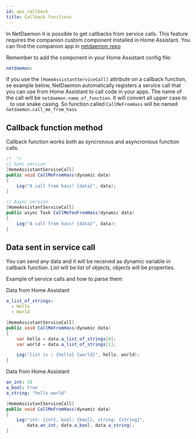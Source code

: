 ```yaml
---
id: api_callback
title: Callback functions
---
```


In NetDaemon it is possible to get callbacks from service calls. This feature requires the companion custom component installed in Home Assistant. You can find the companion app in [netdaemon repo](https://github.com/net-daemon/netdaemon#companion-app-home-assistant)

Remember to add the component in your Home Assistant config file:
```yaml
netdaemon:
```
If you use the `[HomeAssistantServiceCall]` attribute on a callback function, se example below, NetDaemon automatically registers a service call that you can use from Home Assistant to call code in your apps. The name of the call will be `netdaemon.name_of_function`. It will convert all upper case to `_` to use snake casing. So function called `CallMeFromHass` will be named `netdaemon.call_me_from_hass`


## Callback function method

Callback function works both as syncronous and asyncronious function calls.

```csharp
/*  */
// Sync version
[HomeAssistantServiceCall]
public void CallMeFromHass(dynamic data)
{
    Log("A call from hass! {data}", data);
}

// Async version
[HomeAssistantServiceCall]
public async Task CallMeTooFromHass(dynamic data)
{
    Log("A call from hass! {data}", data);
}

```

## Data sent in service call

You can send any data and it will be received as dynamic variable in callback function. List will be list of objects, objects will be properties. 

Example of service calls and how to parse them:

Data from Home Assistant
```yaml
a_list_of_strings:
  - Hello
  - World
```

```csharp
[HomeAssistantServiceCall]
public void CallMeFromHass(dynamic data)
{
    var hello = data.a_list_of_strings[0];
    var world = data.a_list_of_strings[1];

    Log("list is : {hello} {world}", hello, world);
}
```

Data from Home Assistant
```yaml
an_int: 10
a_bool: true
a_string: "hello world"
```

```csharp
[HomeAssistantServiceCall]
public void CallMeFromHass(dynamic data)
{
    Log("int: {int}, bool: {bool}, string: {string}",
        data.an_int, data.a_bool, data.a_string);
}
```